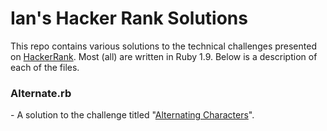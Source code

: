 <h1>Ian's Hacker Rank Solutions</h1>
<p>This repo contains various solutions to the technical challenges presented on <a href="https://www.hackerrank.com">HackerRank</a>. Most (all) are written in Ruby 1.9. Below is a description of each of the files.

<h3>Alternate.rb</h3>- A solution to the challenge titled "<a href="https://www.hackerrank.com/challenges/alternating-characters">Alternating Characters</a>".

